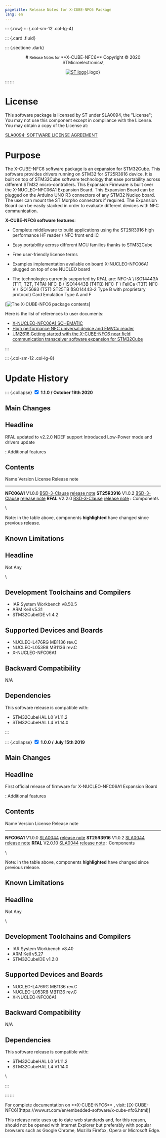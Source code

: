 ```yaml
---
pagetitle: Release Notes for X-CUBE-NFC6 Package
lang: en
---
```


::: {.row}
::: {.col-sm-12 .col-lg-4}

::: {.card .fluid}

::: {.sectione .dark}
<center>
# <small>Release Notes for</small> **X-CUBE-NFC6**
Copyright &copy; 2020 STMicroelectronics\
    
[![ST logo](_htmresc/st_logo.png)](https://www.st.com){.logo}
</center>
:::
:::

# License

This software package is
licensed by ST under SLA0094, the "License"; You may not use this component except in compliance
with the License. You may obtain a copy of the License at:


[SLA0094: SOFTWARE LICENSE AGREEMENT](http://www.st.com/SLA0094)

# Purpose

The X-CUBE-NFC6 software package is an expansion for STM32Cube. This software provides drivers running on STM32 for ST25R3916 device. It is built on top of STM32Cube software technology that ease portability across different STM32 micro-controllers. This Expansion Firmware is built over the X-NUCLEO-NFC06A1 Expansion Board. This Expansion Board can be plugged on the Arduino UNO R3 connectors of any STM32 Nucleo board. The user can mount the ST Morpho connectors if required. The Expansion Board can be easily stacked in order to evaluate different devices with NFC communication.

**X-CUBE-NFC6 software features**:

- Complete middleware to build applications using the ST25R3916 high performance HF reader / NFC front end IC

- Easy portability across different MCU families thanks to STM32Cube

- Free user-friendly license terms

- Examples implementation available on board X-NUCLEO-NFC06A1 plugged on top of one NUCLEO board

- The technologies currently supported by RFAL are:
	NFC-A \ ISO14443A (T1T, T2T, T4TA)
	NFC-B \ ISO14443B (T4TB)
	NFC-F \ FeliCa (T3T)
	NFC-V \ ISO15693 (T5T)
	ST25TB (ISO14443-2 Type B with proprietary protocol)
	Card Emulation Type A and F



[![The X-CUBE-NFC6 package contents](_htmresc/X-CUBE-NFC6_components.png)]

Here is the list of references to user documents:


- [X-NUCLEO-NFC06A1 SCHEMATIC](https://www.st.com/content/ccc/resource/technical/layouts_and_diagrams/schematic_pack/group0/14/a3/7b/f3/34/1b/4d/17/X-NUCLEO-NFC04A1%20schematics/files/x-nucleo-nfc04a1_schematic.pdf/jcr:content/translations/en.x-nucleo-nfc04a1_schematic.pdf)
- [High performance NFC universal device and EMVCo reader](https://www.st.com/resource/en/datasheet/st25r3916.pdf)
- [UM2616 Getting started with the X-CUBE-NFC6 near field communication transceiver software expansion for STM32Cube](https://www.st.com/resource/en/user_manual/dm00635198-getting-started-with-the-xcubenfc6-high-performance-hf-readernfc-initiator-ic-software-expansion-for-stm32cube-stmicroelectronics.pdf)

:::

::: {.col-sm-12 .col-lg-8}
# Update History
::: {.collapse}
<input type="checkbox" id="collapse-section4" checked aria-hidden="true">
<label for="collapse-section4" aria-hidden="true">__1.1.0 / October 19th 2020__</label>
<div>			

## Main Changes


  Headline
  ----------------------------------------------------------
  RFAL updated to v2.2.0
  NDEF support
  Introduced Low-Power mode and drivers update 
  
  

  : Additional features


## Contents

  Name                                                        Version                                           License                                                                                                       Release note
  ---------------------------------------------------------- ------------------------------------------------- ------------------------------------------------------------------------------------------------------------- ------------------------------------------------------------------------------------------------------------------------------------------------
  **NFC06A1**                                                 	V1.0.0                                            [BSD-3-Clause](http://opensource.org/licenses/BSD-3-Clause)                                                                          [release note](Drivers\BSP\NFC06A1\Release_Notes.html)
  **ST25R3916**                                                 V1.0.2                                            [BSD-3-Clause](http://opensource.org/licenses/BSD-3-Clause)                                                                          [release note](Drivers\BSP\Components\ST25R3916\Release_Notes.html)
  **RFAL**                                                  	V2.2.0                                            [BSD-3-Clause](http://opensource.org/licenses/BSD-3-Clause)                                                                          [release note](Middlewares\ST\rfal\doc\Release_Notes.html)
  : Components

\

Note: in the table above, components **highlighted** have changed since previous release.

## Known Limitations


  Headline
  ----------------------------------------------------------
   Not Any

\

## Development Toolchains and Compilers

- IAR System Workbench v8.50.5
- ARM Keil v5.31
- STM32CubeIDE v1.4.2


## Supported Devices and Boards

- NUCLEO-L476RG MB1136 rev.C
- NUCLEO-L053R8 MB1136 rev.C
- X-NUCLEO-NFC06A1



## Backward Compatibility

N/A

## Dependencies

This software release is compatible with:

- STM32CubeHAL L0 V1.11.2
- STM32CubeHAL L4 V1.14.0


</div>
:::

::: {.collapse}
<input type="checkbox" id="collapse-section4" checked aria-hidden="true">
<label for="collapse-section4" aria-hidden="true">__1.0.0 / July 15th 2019__</label>
<div>			

## Main Changes


  Headline
  ----------------------------------------------------------
  First official release of firmware for X-NUCLEO-NFC06A1 Expansion Board
  

  : Additional features


## Contents

  Name                                                        Version                                           License                                                                                                       Release note
  ---------------------------------------------------------- ------------------------------------------------- ------------------------------------------------------------------------------------------------------------- ------------------------------------------------------------------------------------------------------------------------------------------------
  **NFC06A1**                                                 	V1.0.0                                            [SLA0044](http://www.st.com/SLA0044)                                                                          [release note](Drivers\BSP\NFC04A1\Release_Notes.html)
  **ST25R3916**                                                 V1.0.2                                            [SLA0044](http://www.st.com/SLA0044)                                                                          [release note](Drivers\BSP\Components\ST25DV\Release_Notes.html)
  **RFAL**                                                  	V2.0.10                                            [SLA0044](http://www.st.com/SLA0044)                                                                          [release note](Middlewares\ST\rfal\doc\Release_Notes.html)
  : Components

\

Note: in the table above, components **highlighted** have changed since previous release.

## Known Limitations


  Headline
  ----------------------------------------------------------
   Not Any

\

## Development Toolchains and Compilers

- IAR System Workbench v8.40
- ARM Keil v5.27
- STM32CubeIDE v1.2.0


## Supported Devices and Boards


- NUCLEO-L476RG MB1136 rev.C
- NUCLEO-L053R8 MB1136 rev.C
- X-NUCLEO-NFC06A1



## Backward Compatibility

N/A

## Dependencies

This software release is compatible with:


- STM32CubeHAL L0 V1.11.2
- STM32CubeHAL L4 V1.14.0

\
</div>  
:::

:::
:::

<footer class="sticky">
For complete documentation on **X-CUBE-NFC6** ,
visit: [[X-CUBE-NFC6](https://www.st.com/en/embedded-software/x-cube-nfc6.html)]

This release note uses up to date web standards and, for this reason, should not
be opened with Internet Explorer but preferably with popular browsers such as
Google Chrome, Mozilla Firefox, Opera or Microsoft Edge.
</footer>
